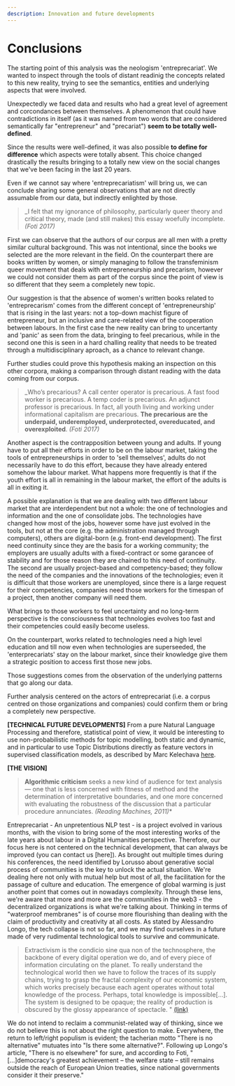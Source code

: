 ```yaml
---
description: Innovation and future developments
---
```


# Conclusions

The starting point of this analysis was the neologism 'entreprecariat'. We wanted to inspect through the tools of distant readinig the concepts related to this new reality, trying to see the semantics, entities and underlying aspects that were involved.&#x20;

Unexpectedly we faced data and results who had a great level of agreement and corcondances between themselves. A phenomenon that could have contradictions in itself (as it was named from two words that are considered semantically far "entrepreneur" and "precariat") **seem to be totally well-defined**.&#x20;

Since the results were well-defined, it was also possible **to define for difference** which aspects were totally absent. This choice changed drastically the results bringing to a totally new view on the social changes that we've been facing in the last 20 years.&#x20;

Even if we cannot say where 'entreprecariatism' will bring us, we can conclude sharing some general observations that are not directly assumable from our data, but indirectly enlighted by those.&#x20;


> _I felt that my ignorance of philosophy, particularly queer theory and critical theory, made (and still makes) this essay woefully incomplete.
> _(Foti 2017)_

First we can observe that the authors of our corpus are all men with a pretty similar cultural background. This was not intentional, since the books we selected are the more relevant in the field. On the counterpart there are books written by women, or simply managing to follow the transfeminism queer movement that deals with entrepreneurship and precarism, however we could not consider them as part of the corpus since the point of view is so different that they seem a completely new topic. &#x20;

Our suggestion is that the absence of women's written books related to 'entreprecarism' comes from the different concept of 'entrepreneurship' that is rising in the last years: not a top-down machist figure of entrepreneur, but an inclusive and care-related view of the cooperation between labours. In the first case the new reality can bring to uncertanty and 'panic' as seen from the data, bringing to feel precarious, while in the second one this is seen in a hard challing reality that needs to be treated through a multidisciplinary aproach, as a chance to relevant change.&#x20;

Further studies could prove this hypothesis making an inspection on this other corpora, making a comparison through distant reading with the data coming from our corpus.&#x20;

> _Who’s precarious? A call center operator is precarious. A fast food worker is precarious. A temp coder is precarious. An adjunct professor is precarious. In fact, all youth living and working under informational capitalism are precarious. **The precarious are the underpaid, underemployed, underprotected, overeducated, and overexploited**.
> _(Foti 2017)_

Another aspect is the contrapposition between young and adults. If young have to put all their efforts in order to be on the labour market, taking the tools of entrepreneurships in order to 'sell themselves', adults do not necessarily have to do this effort, because they have already entered somehow the labour market. What happens more frequently is that if the youth effort is all in remaining in the labour market, the effort of the adults is all in exiting it.&#x20;

A possible explanation is that we are dealing with two different labour market that are interdependent but not a whole: the one of technologies and information and the one of consolidate jobs. The technologies have changed how most of the jobs, however some have just evolved in the tools, but not at the core (e.g. the administration managed through computers), others are digital-born (e.g. front-end development). The first need continuity since they are the basis for a working community; the employers are usually adults with a fixed-contract or some garancee of stability and for those reason they are chained to this need of continuity. The second  are usually project-based and competency-based; they follow the need of the companies and the innovations of the technologies; even it is difficult that those workers are unemployed, since there is a large request for their competencies, companies need those workers for the timespan of a project, then another company will need them.&#x20;

What brings to those workers to feel uncertainty and no long-term perspective is the consciousness that technologies evolves too fast and their competencies could easily become useless.&#x20;

On the counterpart, works related to technologies need a high level education and till now even when technologies are superseeded, the 'enterprecariats' stay on the labour market, since their knowledge give them a strategic position to access first those new jobs.

Those suggestions comes from the observation of the underlying patterns that go along our data.&#x20;

Further analysis centered on the actors of entreprecariat (i.e. a corpus centred on those organizations and companies) could confirm them or bring a completely new perspective.&#x20;


**\[TECHNICAL FUTURE DEVELOPMENTS]** From a pure Natural Language Processing and therefore, statistical point of view, it would be interesting to use non-probabilistic methods for topic modelling, both static and dynamic, and in particular to use Topic Distributions directly as feature vectors in supervised classification models, as described by Marc Kelechava [here](https://towardsdatascience.com/unsupervised-nlp-topic-models-as-a-supervised-learning-input-cf8ee9e5cf28).

**\[THE VISION]** 
> **Algorithmic criticism** seeks a new kind of audience for text
> analysis — one that is less concerned with fitness of method and the determination of interpretative boundaries, and one more concerned with evaluating the
> robustness of the discussion that a particular procedure annunciates. 
> _(Reading Machines, 2011)_*

Entreprecariat - An unpretentious NLP test - is a project evolved in various months, with the vision to bring some of the most interesting works of the late years about labour in a Digital Humanities perspective. Therefore, our focus here is not centered on the technical development, that can always be improved (you can contact us [here]).
As brought out multiple times during his conferences, the need identified by Lorusso about generative social process of communities is the key to unlock the actual situation. We're dealing here not only with mutual help but most of all, the facilitation for the passage of culture and education. The emergence of global warming is just another point that comes out in nowadays complexity. Through these lens, we're aware that more and more are the communities in the web3 - the decentralized organizations is what we're talking about. Thinking in terms of "waterproof membranes" is of course more flourishing than dealing with the claim of productivity and creativity at all costs. As stated by Alessandro Longo, the tech collapse is not so far, and we may find ourselves in a future made of very rudimental technological tools to survive and communicate. 
> Extractivism is the condicio sine qua non of the technosphere, the backbone of every digital operation we do, and of every piece of information circulating on the planet. To really  understand the technological world then we have to follow the traces of  its supply chains, trying to grasp the fractal 
> complexity of our economic system, which works precisely because each agent operates  without total knowledge of the process. Perhaps, total knowledge is  impossible[...]. The system is designed to be opaque; the reality of production is obscured by the glossy appearance of spectacle. "
> [(link)](https://reincantamento.xyz/Tech-Collapse)

We do not intend to reclaim a communist-related way of thinking, since we do not believe this is not about the right question to make. Everywhere, the return to left/right populism is evident; the tacherian motto "There is no alternative" mutuates into "Is there some alternative?". Following up Longo's article, "There is no elsewhere" for sure, and according to Foti, "[...]democracy's greatest achievement – the welfare state – still remains outside the reach of
European Union treaties, since national governments consider it their preserve."
